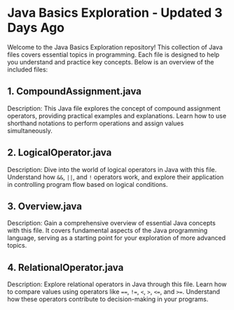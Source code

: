 # Java Basics Exploration - Updated 3 Days Ago

Welcome to the Java Basics Exploration repository! This collection of Java files covers essential topics in programming. Each file is designed to help you understand and practice key concepts. Below is an overview of the included files:

## 1. CompoundAssignment.java


Description: This Java file explores the concept of compound assignment operators, providing practical examples and explanations. Learn how to use shorthand notations to perform operations and assign values simultaneously.

## 2. LogicalOperator.java


Description: Dive into the world of logical operators in Java with this file. Understand how `&&`, `||`, and `!` operators work, and explore their application in controlling program flow based on logical conditions.

## 3. Overview.java


Description: Gain a comprehensive overview of essential Java concepts with this file. It covers fundamental aspects of the Java programming language, serving as a starting point for your exploration of more advanced topics.

## 4. RelationalOperator.java


Description: Explore relational operators in Java through this file. Learn how to compare values using operators like `==`, `!=`, `<`, `>`, `<=`, and `>=`. Understand how these operators contribute to decision-making in your programs.